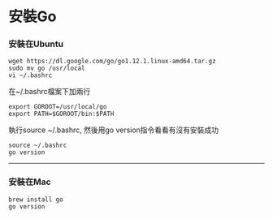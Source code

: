 # 安裝Go

### 安裝在Ubuntu

    wget https://dl.google.com/go/go1.12.1.linux-amd64.tar.gz
    sudo mv go /usr/local
    vi ~/.bashrc

在~/.bashrc檔案下加兩行

    export GOROOT=/usr/local/go
    export PATH=$GOROOT/bin:$PATH

執行source ~/.bashrc, 然後用go version指令看看有沒有安裝成功

    source ~/.bashrc
    go version

---

### 安裝在Mac

    brew install go
    go version